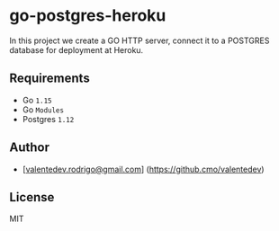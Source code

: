 # go-postgres-heroku

In this project we create a GO HTTP server, connect it to a POSTGRES database for deployment at Heroku.

## Requirements

- Go `1.15`
- Go `Modules`
- Postgres `1.12`

## Author

- [valentedev.rodrigo@gmail.com] (https://github.cmo/valentedev)

## License

MIT
